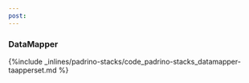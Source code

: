 ```yaml
---
post: 
---
```


### DataMapper



{%include _inlines/padrino-stacks/code_padrino-stacks_datamapper-taapperset.md %}



